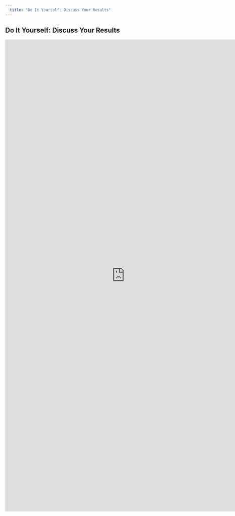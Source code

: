 ```yaml
---
  title: "Do It Yourself: Discuss Your Results"
---
```


## Do It Yourself: Discuss Your Results

<iframe src="https://docs.google.com/forms/d/e/1FAIpQLSdI0tYVW3ap3O9Lbr_BvuLtyGxywQGVwHIJ2Mq4pjpmAiV79A/viewform?usp=sf_link" width="760" height="1500" frameborder="0" marginheight="0" marginwidth="0">Loading...</iframe>
